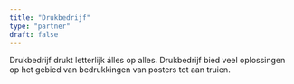 ```yaml
---
title: "Drukbedrijf"
type: "partner"
draft: false
---
```


Drukbedrijf drukt letterlijk álles op alles. Drukbedrijf bied veel oplossingen op het gebied van bedrukkingen van posters tot aan truien.